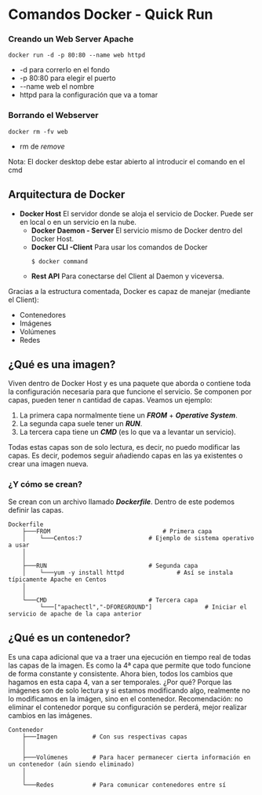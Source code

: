 # Comandos Docker - Quick Run
### Creando un Web Server Apache
<pre><code>docker run -d -p 80:80 --name web httpd</pre></code>
* -d para correrlo en el fondo
* -p 80:80 para elegir el puerto
* --name web el nombre
* httpd para la configuración que va a tomar
### Borrando el Webserver
<pre><code>docker rm -fv web</pre></code>
* rm de *remove*

Nota: El docker desktop debe estar abierto al introducir el comando en el cmd

## Arquitectura de Docker
- <strong>Docker Host</strong>
	El servidor donde se aloja el servicio de Docker. Puede ser en local o en un 			servicio en la nube.
	- <strong>Docker Daemon - Server</strong>
		El servicio mismo de Docker dentro del Docker Host.
	- <strong>Docker CLI -Client</strong>
		Para usar los comandos de Docker <pre><code>$ docker command</pre></code>
	- <strong>Rest API</strong>
		Para conectarse del Client al Daemon y viceversa.

Gracias a la estructura comentada, Docker es capaz de manejar (mediante el Client):

- Contenedores
- Imágenes
- Volúmenes
- Redes

## ¿Qué es una imagen?
Viven dentro de Docker Host y es una paquete que aborda o contiene toda la configuración necesaria para que funcione el servicio.
Se componen por capas, pueden tener n cantidad de capas.
Veamos un ejemplo:

 1. La primera capa normalmente tiene un ***FROM*** + ***Operative System***.
 2. La segunda capa suele tener un ***RUN***.
 3. La tercera capa tiene un ***CMD*** (es lo que va a levantar un servicio).
 
Todas estas capas son de solo lectura, es decir, no puedo modificar las capas.
Es decir, podemos seguir añadiendo capas en las ya existentes o crear una imagen nueva.

### ¿Y cómo se crean?
Se crean con un archivo llamado ***Dockerfile***.
Dentro de este podemos definir las capas.
```
Dockerfile
	├───FROM                      			# Primera capa
	│    └───Centos:7			  		# Ejemplo de sistema operativo a usar
	│
	│
	├───RUN                    	  		# Segunda capa
	│    └───yum -y install httpd				# Así se instala típicamente Apache en Centos
	│	
	│
	└───CMD               				# Tercera capa                          
	     └───["apachectl","-DFOREGROUND"]           	# Iniciar el servicio de apache de la capa anterior
```
## ¿Qué es un contenedor?
Es una capa adicional que va a traer una ejecución en tiempo real de todas las capas de la imagen.
Es como la 4ª capa que permite que todo funcione de forma constante y consistente.
Ahora bien, todos los cambios que hagamos en esta capa 4, van a ser temporales.
¿Por qué? Porque las imágenes son de solo lectura y si estamos modificando algo, realmente no lo modificamos en la imágen, sino en el contenedor.
Recomendación: no eliminar el contenedor porque su configuración se perderá, mejor realizar cambios en las imágenes.
```
Contenedor
	├───Imagen          # Con sus respectivas capas 				
	│
	│
	├───Volúmenes       # Para hacer permanecer cierta información en un contenedor (aún siendo eliminado)
	│	 										
	│	
	└───Redes           # Para comunicar contenedores entre sí 
```

